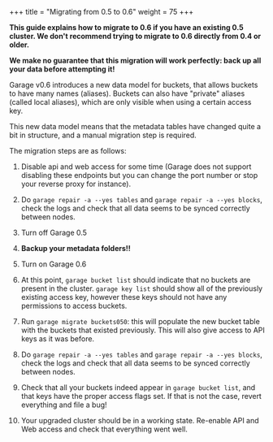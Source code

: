 +++
title = "Migrating from 0.5 to 0.6"
weight = 75
+++

**This guide explains how to migrate to 0.6 if you have an existing 0.5 cluster.
We don't recommend trying to migrate to 0.6 directly from 0.4 or older.**

**We make no guarantee that this migration will work perfectly:
back up all your data before attempting it!**

Garage v0.6 introduces a new data model for buckets,
that allows buckets to have many names (aliases).
Buckets can also have "private" aliases (called local aliases),
which are only visible when using a certain access key.

This new data model means that the metadata tables have changed quite a bit in structure,
and a manual migration step is required.

The migration steps are as follows:

1. Disable api and web access for some time (Garage does not support disabling
   these endpoints but you can change the port number or stop your reverse
   proxy for instance).

2. Do `garage repair -a --yes tables` and `garage repair -a --yes blocks`,
   check the logs and check that all data seems to be synced correctly between
   nodes.

4. Turn off Garage 0.5

5. **Backup your metadata folders!!**

6. Turn on Garage 0.6

7. At this point, `garage bucket list` should indicate that no buckets are present
   in the cluster. `garage key list` should show all of the previously existing
   access key, however these keys should not have any permissions to access buckets.

8. Run `garage migrate buckets050`: this will populate the new bucket table with
   the buckets that existed previously. This will also give access to API keys
   as it was before.

9. Do `garage repair -a --yes tables` and `garage repair -a --yes blocks`,
   check the logs and check that all data seems to be synced correctly between
   nodes.

10. Check that all your buckets indeed appear in `garage bucket list`, and that
    keys have the proper access flags set. If that is not the case, revert
    everything and file a bug!

11. Your upgraded cluster should be in a working state. Re-enable API and Web
    access and check that everything went well.
